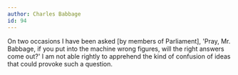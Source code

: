 ```yaml
---
author: Charles Babbage
id: 94
---
```


On two occasions I have been asked [by members of Parliament], 'Pray, Mr. Babbage, if you put into the machine wrong figures, will the right answers come out?' I am not able rightly to apprehend the kind of confusion of ideas that could provoke such a question.